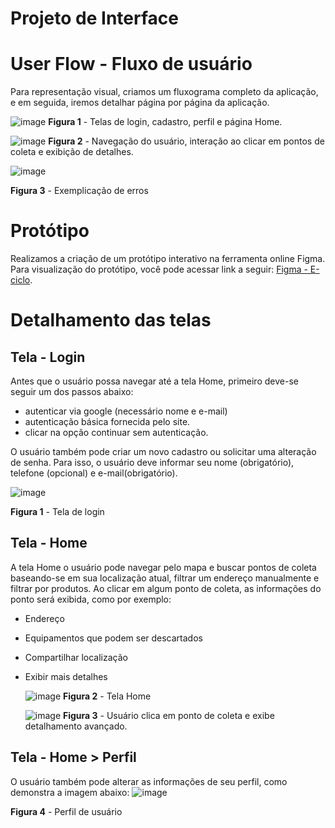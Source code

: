 # Projeto de Interface

# User Flow - Fluxo de usuário

Para representação visual, criamos um fluxograma completo da aplicação, e em seguida, iremos detalhar página por página da aplicação.

![image](https://github.com/user-attachments/assets/661fb4b0-5622-4ff6-9787-ed30a47cd835)
**Figura 1** - Telas de login, cadastro, perfil e página Home.

![image](https://github.com/user-attachments/assets/6351e4fe-a3c3-41f2-a0a3-62dcd7bf54bd)
**Figura 2** - Navegação do usuário, interação ao clicar em pontos de coleta e exibição de detalhes.

![image](https://github.com/user-attachments/assets/3da7bc58-731c-44b3-96cc-23b6aad02f20)

**Figura 3** - Exemplicação de erros

# Protótipo
Realizamos a criação de um protótipo interativo na ferramenta online Figma. Para visualização do protótipo, você pode acessar link a seguir: <a href="https://www.figma.com/design/7nnBBJeeotzXBnAgp5Y8cQ/Projeto-Lixo?node-id=0-1&t=78glQwEsSvU1g55z-1">Figma - E-ciclo</a>.

# Detalhamento das telas

## **Tela - Login**

Antes que o usuário possa navegar até a tela Home, primeiro deve-se seguir um dos passos abaixo: 
- autenticar via google (necessário nome e e-mail)
- autenticação básica fornecida pelo site.
- clicar na opção continuar sem autenticação.

O usuário também pode criar um novo cadastro ou solicitar uma alteração de senha. Para isso, o usuário deve informar seu nome (obrigatório), telefone (opcional) e e-mail(obrigatório).

![image](https://github.com/user-attachments/assets/deb1473a-5985-424f-ba7b-913bb65e21f8)

**Figura 1** - Tela de login


## **Tela - Home**
A tela Home o usuário pode navegar pelo mapa e buscar pontos de coleta baseando-se em sua localização atual, filtrar um endereço manualmente e filtrar por produtos.
Ao clicar em algum ponto de coleta, as informações do ponto será exibida, como por exemplo: 
- Endereço
- Equipamentos que podem ser descartados
- Compartilhar localização
- Exibir mais detalhes

  ![image](https://github.com/user-attachments/assets/2d6d50d2-0455-4be9-83c6-211ae6179e9c)
**Figura 2** - Tela Home

  ![image](https://github.com/user-attachments/assets/9e175e7e-d625-43d2-8906-22d8db09d42c)
**Figura 3** - Usuário clica em ponto de coleta e exibe detalhamento avançado.


## **Tela - Home > Perfil**
O usuário também pode alterar as informações de seu perfil, como demonstra a imagem abaixo:
 ![image](https://github.com/user-attachments/assets/230171a6-71cc-4cf2-86c3-79b251f8f1a4)
 
**Figura 4** - Perfil de usuário

